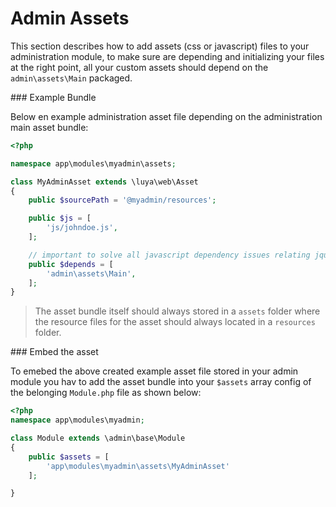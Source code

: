 Admin Assets
==================

This section describes how to add assets (css or javascript) files to your administration module, to make sure are depending and initializing your files at the right point, all your custom assets should depend on the `admin\assets\Main` packaged.


### Example Bundle

Below en example administration asset file depending on the administration main asset bundle:

```php
<?php

namespace app\modules\myadmin\assets;

class MyAdminAsset extends \luya\web\Asset
{
    public $sourcePath = '@myadmin/resources';

    public $js = [
        'js/johndoe.js',
    ];

    // important to solve all javascript dependency issues relating jquery, bower, angular, ...
    public $depends = [
        'admin\assets\Main',
    ];
}
```

> The asset bundle itself should always stored in a `assets` folder where the resource files for the asset should always located in a `resources` folder.

### Embed the asset

To emebed the above created example asset file stored in your admin module you hav to add the asset bundle into your `$assets` array config of the belonging `Module.php` file as shown below:

```php
<?php
namespace app\modules\myadmin;

class Module extends \admin\base\Module
{
    public $assets = [
        'app\modules\myadmin\assets\MyAdminAsset'
    ];

}
```